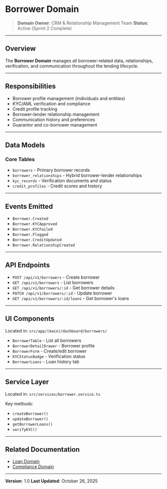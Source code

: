 # Borrower Domain

> **Domain Owner**: CRM & Relationship Management Team
> **Status**: Active (Sprint 2 Complete)

---

## Overview

The **Borrower Domain** manages all borrower-related data, relationships, verification, and communication throughout the lending lifecycle.

---

## Responsibilities

- Borrower profile management (individuals and entities)
- KYC/AML verification and compliance
- Credit profile tracking
- Borrower-lender relationship management
- Communication history and preferences
- Guarantor and co-borrower management

---

## Data Models

### Core Tables

- `borrowers` - Primary borrower records
- `borrower_relationships` - Hybrid borrower-lender relationships
- `kyc_records` - Verification documents and status
- `credit_profiles` - Credit scores and history

---

## Events Emitted

- `Borrower.Created`
- `Borrower.KYCApproved`
- `Borrower.KYCFailed`
- `Borrower.Flagged`
- `Borrower.CreditUpdated`
- `Borrower.RelationshipCreated`

---

## API Endpoints

- `POST /api/v1/borrowers` - Create borrower
- `GET /api/v1/borrowers` - List borrowers
- `GET /api/v1/borrowers/:id` - Get borrower details
- `PATCH /api/v1/borrowers/:id` - Update borrower
- `GET /api/v1/borrowers/:id/loans` - Get borrower's loans

---

## UI Components

Located in: `src/app/(main)/dashboard/borrowers/`

- `BorrowerTable` - List all borrowers
- `BorrowerDetailDrawer` - Borrower profile
- `BorrowerForm` - Create/edit borrower
- `KYCStatusBadge` - Verification status
- `BorrowerLoans` - Loan history tab

---

## Service Layer

Located in: `src/services/borrower.service.ts`

Key methods:
- `createBorrower()`
- `updateBorrower()`
- `getBorrowerLoans()`
- `verifyKYC()`

---

## Related Documentation

- [Loan Domain](./loan-domain.md)
- [Compliance Domain](./compliance-domain.md)

---

**Version**: 1.0
**Last Updated**: October 26, 2025
